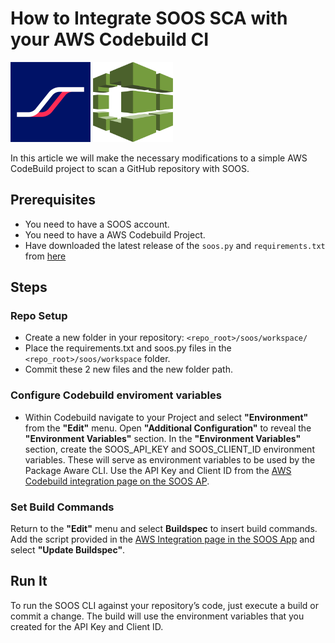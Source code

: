 # How to Integrate SOOS SCA with your AWS Codebuild CI

<img src="../assets/img/SOOS-Icon.png" alt="SOOS" width="128" height="128">
<img src="../assets/img/codebuild.png" alt="codebuild" width="128" height="128">

In this article we will make the necessary modifications to a simple AWS CodeBuild project to scan a GitHub repository with SOOS.

## Prerequisites

- You need to have a SOOS account.
- You need to have a AWS Codebuild Project.
- Have downloaded the latest release of the `soos.py` and `requirements.txt` from [here](https://github.com/soos-io/soos-ci-analysis-python/releases/)

## Steps

### **Repo Setup**
* Create a new folder in your repository: `<repo_root>/soos/workspace/`
* Place the requirements.txt and soos.py files in the `<repo_root>/soos/workspace` folder.
* Commit these 2 new files and the new folder path.

### **Configure Codebuild enviroment variables**

* Within Codebuild navigate to your Project and select **"Environment"** from the **"Edit"** menu.
Open **"Additional Configuration"** to reveal the **"Environment Variables"** section. In the **"Environment Variables"** section, create the SOOS_API_KEY and SOOS_CLIENT_ID environment variables. These will serve as environment variables to be used by the Package Aware CLI. Use the API Key and Client ID from the [AWS Codebuild integration page on the SOOS AP](https://app.soos.io/integrate/sca?id=aws-codebuild).

### **Set Build Commands**
Return to the **"Edit"** menu and select **Buildspec** to insert build commands.  Add the script provided in the [AWS Integration page in the SOOS App](https://app.soos.io/integrate/sca?id=aws-codebuild) and select **"Update Buildspec"**.

## Run It
To run the SOOS CLI against your repository’s code, just execute a build or commit a change. The build will use the environment variables that you created for the API Key and Client ID.